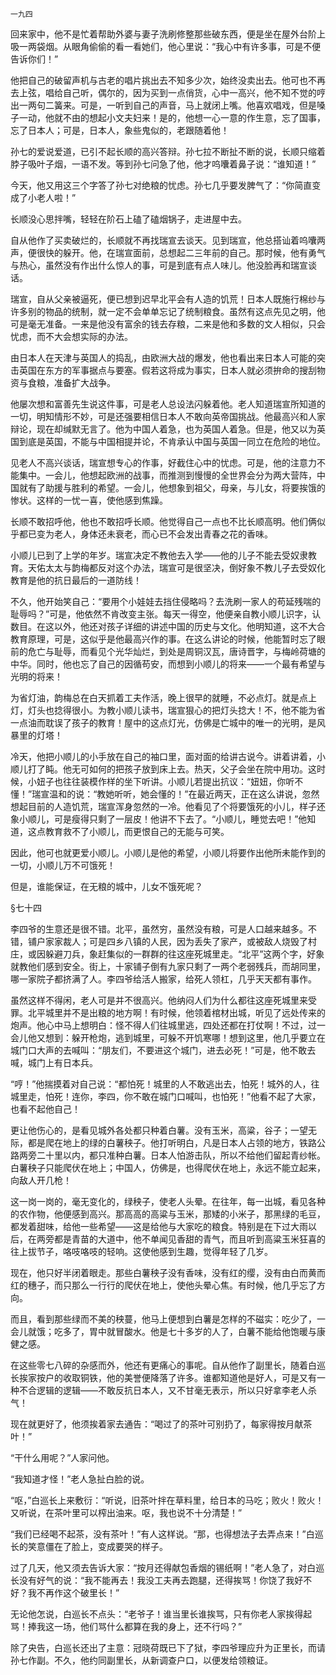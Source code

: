     一九四 

   回来家中，他不是忙着帮助外婆与妻子洗刷修整那些破东西，便是坐在屋外台阶上吸一两袋烟。从眼角偷偷的看一看她们，他心里说：“我心中有许多事，可是不便告诉你们！”

   他把自己的破留声机与古老的唱片挑出去不知多少次，始终没卖出去。他可也不再去上弦，唱给自己听，偶尔的，因为买到一点俏货，心中一高兴，他不知不觉的哼出一两句二簧来。可是，一听到自己的声音，马上就闭上嘴。他喜欢唱戏，但是嗓子一动，他就不由的想起小文夫妇来！是的，他想一心一意的作生意，忘了国事，忘了日本人；可是，日本人，象些鬼似的，老跟随着他！

   孙七的爱说爱道，已引不起长顺的高兴答辩。孙七拉不断扯不断的说，长顺只缩着脖子吸叶子烟，一语不发。等到孙七问急了他，他才呜囔着鼻子说：“谁知道！”

   今天，他又用这三个字答了孙七对绝粮的忧虑。孙七几乎要发脾气了：“你简直变成了小老人啦！”

   长顺没心思拌嘴，轻轻在阶石上磕了磕烟锅子，走进屋中去。

   自从他作了买卖破烂的，长顺就不再找瑞宣去谈天。见到瑞宣，他总搭讪着呜囔两声，便很快的躲开。他，在瑞宣面前，总想起二三年前的自己。那时候，他有勇气与热心，虽然没有作出什么惊人的事，可是到底有点人味儿。他没脸再和瑞宣谈话。

   瑞宣，自从父亲被逼死，便已想到迟早北平会有人造的饥荒！日本人既施行棉纱与许多别的物品的统制，就一定不会单单忘记了统制粮食。虽然有这点先见之明，他可是毫无准备。一来是他没有富余的钱去存粮，二来是他和多数的文人相似，只会忧虑，而不大会想实际的办法。

   由日本人在天津与英国人的捣乱，由欧洲大战的爆发，他也看出来日本人可能的突击英国在东方的军事据点与要塞。假若这将成为事实，日本人就必须拚命的搜刮物资与食粮，准备扩大战争。

   他屡次想和富善先生说这件事，可是老人总设法闪躲着他。老人知道瑞宣所知道的一切，明知情形不妙，可是还强要相信日本人不敢向英帝国挑战。他最高兴和人家辩论，现在却缄默无言了。他为中国人着急，也为英国人着急。但是，他又以为英国到底是英国，不能与中国相提并论，不肯承认中国与英国一同立在危险的地位。

   见老人不高兴谈话，瑞宣想专心的作事，好截住心中的忧虑。可是，他的注意力不能集中。一会儿，他想起欧洲的战事，而推测到慢慢的全世界会分为两大营阵，中国就有了助援与胜利的希望。一会儿，他想象到祖父，母亲，与儿女，将要挨饿的惨状。这样的一忧一喜，使他感到焦躁。

   长顺不敢招呼他，他也不敢招呼长顺。他觉得自己一点也不比长顺高明。他们俩似乎都已变为老人，身体还未衰老，而心已不会发出青春之花的香味。

   小顺儿已到了上学的年岁。瑞宣决定不教他去入学——他的儿子不能去受奴隶教育。天佑太太与韵梅都反对这个办法，瑞宣可是很坚决，倒好象不教儿子去受奴化教育是他的抗日最后的一道防线！

   不久，他开始笑自己：“要用个小娃娃去挡住侵略吗？去洗刷一家人的苟延残喘的耻辱吗？”可是，他依然不肯改变主张。每天一得空，他便亲自教小顺儿识字，认数目。在这以外，他还对孩子详细的讲述中国的历史与文化。他明知道，这不大合教育原理，可是，这似乎是他最高兴作的事。在这么讲论的时候，他能暂时忘了眼前的危亡与耻辱，而看见个光华灿烂，到处是周铜汉瓦，唐诗晋字，与梅岭荷塘的中华。同时，他也忘了自己的因循苟安，而想到小顺儿的将来——一个最有希望与光明的将来！

   为省灯油，韵梅总在白天抓着工夫作活，晚上很早的就睡，不必点灯。就是点上灯，灯头也捻得很小。为教小顺儿读书，瑞宣狠心的把灯头捻大！不，他不能为省一点油而耽误了孩子的教育！屋中的这点灯光，仿佛是亡城中的唯一的光明，是风暴里的灯塔！

   冷天，他把小顺儿的小手放在自己的袖口里，面对面的给讲古说今。讲着讲着，小顺儿打了盹。他无可如何的把孩子放到床上去。热天，父子会坐在院中用功。这时候，小妞子也往往装模作样的坐下听讲。小顺儿若提出抗议：“妞妞，你听不懂！”瑞宣温和的说：“教她听听，她会懂的！”在最近两天，正在这么讲说，忽然想起目前的人造饥荒，瑞宣浑身忽然的一冷。他看见了个将要饿死的小儿，样子还象小顺儿，可是瘦得只剩了一层皮！他讲不下去了。“小顺儿，睡觉去吧！”他知道，这点教育救不了小顺儿，而更恨自己的无能与可笑。

   因此，他可也就更爱小顺儿。小顺儿是他的希望，小顺儿将要作出他所未能作到的一切，小顺儿万不可饿死！

   但是，谁能保证，在无粮的城中，儿女不饿死呢？

   §七十四

   李四爷的生意还是很不错。北平，虽然穷，虽然没有粮，可是人口越来越多。不错，铺户家家裁人；可是四乡八镇的人民，因为丢失了家产，或被敌人烧毁了村庄，或因躲避刀兵，象赶集似的一群群的往这座死城里走。“北平”这两个字，好象就教他们感到安全。街上，十家铺子倒有九家只剩了一两个老弱残兵，而胡同里，哪一家院子都挤满了人。李四爷给活人搬家，给死人领杠，几乎天天都有事作。

   虽然这样不得闲，老人可是并不很高兴。他纳闷人们为什么都往这座死城里来受罪。北平城里并不是出粮的地方啊！有时候，他领着棺材出城，听见了远处传来的炮声。他心中马上想明白：怪不得人们往城里逃，四处还都在打仗啊！不过，过一会儿他又想到：躲开枪炮，逃到城里，可躲不开饥寒哪！想到这里，他几乎要立在城门口大声的去喊叫：“朋友们，不要进这个城门，进去必死！”可是，他不敢去喊，城门上有日本兵。

   “哼！”他揣摸着对自己说：“都怕死！城里的人不敢逃出去，怕死！城外的人，往城里走，怕死！连你，李四，你不敢在城门口喊叫，也怕死！”他看不起了大家，也看不起他自己！

   更让他伤心的，是看见城外各处都只种着白薯。没有玉米，高粱，谷子；一望无际，都是爬在地上的绿的白薯秧子。他打听明白，凡是日本人占领的地方，铁路公路两旁二十里以内，都只准种白薯。日本人怕游击队，所以不给他们留起青纱帐。白薯秧子只能爬伏在地上；中国人，仿佛是，也得爬伏在地上，永远不能立起来，向敌人开几枪！

   这一岗一岗的，毫无变化的，绿秧子，使老人头晕。在往年，每一出城，看见各种的农作物，他便感到高兴。那高高的高粱与玉米，那矮的小米子，那黑绿的毛豆，都发着甜味，给他一些希望——这是给他与大家吃的粮食。特别是在下过大雨以后，在两旁都是青苗的大道中，他不单闻见香甜的青气，而且听到高粱玉米狂喜的往上拔节子，咯吱咯吱的轻响。这使他感到生趣，觉得年轻了几岁。

   现在，他只好半闭着眼走。那些白薯秧子没有香味，没有红的缨，没有由白而黄而红的穗子，而只那么一行行的爬伏在地上，使他头晕心焦。有时候，他几乎忘了方向。

   而且，看到那些绿而不美的秧蔓，他马上便想到白薯是怎样的不磁实：吃少了，一会儿就饿；吃多了，胃中就冒酸水。他是七十多岁的人了，白薯不能给他饱暖与康健之感。

   在这些零七八碎的杂感而外，他还有更痛心的事呢。自从他作了副里长，随着白巡长挨家按户的收取铜铁，他的美誉便降落了许多。谁都知道他是好人，可是又有一种不合逻辑的逻辑——不敢反抗日本人，又不甘毫无表示，所以只好拿李老人杀气！

   现在就更好了，他须挨着家去通告：“喝过了的茶叶可别扔了，每家得按月献茶叶！”

   “干什么用呢？”人家问他。

   “我知道才怪！”老人急扯白脸的说。

   “呕，”白巡长上来敷衍：“听说，旧茶叶拌在草料里，给日本的马吃；败火！败火！又听说，在茶叶里可以榨出油来。呕，我也说不十分清楚！”

   “我们已经喝不起茶，没有茶叶！”有人这样说。“那，也得想法子去弄点来！”白巡长的笑意僵在了脸上，变成要哭的样子。

   过了几天，他又须去告诉大家：“按月还得献包香烟的锡纸啊！”老人急了，对白巡长没有好气的说：“我不能再去！我没工夫再去跑腿，还得挨骂！你饶了我好不好？我不再作这个破里长！”

   无论他怎说，白巡长不点头：“老爷子！谁当里长谁挨骂，只有你老人家挨得起骂！捧我这一场，他们骂什么都算在我的身上，还不行吗？”

   除了央告，白巡长还出了主意：冠晓荷既已下了狱，李四爷理应升为正里长，而请孙七作副。不久，他约同副里长，从新调查户口，以便发给领粮证。

